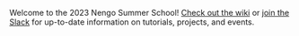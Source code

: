 Welcome to the 2023 Nengo Summer School! [Check out the wiki](https://github.com/ctn-waterloo/summerschool2023/wiki) or [join the Slack](TBD) for up-to-date information on tutorials, projects, and events.

<!--![group photo]()-->
